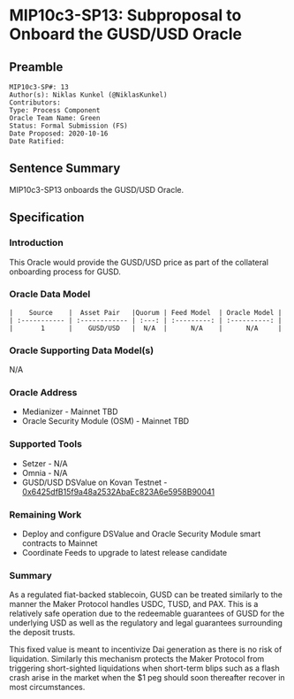 # MIP10c3-SP13: Subproposal to Onboard the GUSD/USD Oracle

## Preamble
```
MIP10c3-SP#: 13
Author(s): Niklas Kunkel (@NiklasKunkel)
Contributors:
Type: Process Component
Oracle Team Name: Green
Status: Formal Submission (FS)
Date Proposed: 2020-10-16
Date Ratified:
```

## Sentence Summary
MIP10c3-SP13 onboards the GUSD/USD Oracle.

## Specification

### Introduction

This Oracle would provide the GUSD/USD price as part of the collateral onboarding process for GUSD.

### Oracle Data Model 

    |    Source    |  Asset Pair   |Quorum | Feed Model  | Oracle Model |
    | :----------- | :------------ | :---: | :---------: | :----------: |
    |       1      |    GUSD/USD   |  N/A  |      N/A    |      N/A     |


### Oracle Supporting Data Model(s)

N/A

### Oracle Address
- Medianizer - Mainnet TBD
- Oracle Security Module (OSM) - Mainnet TBD
    
### Supported Tools
- Setzer - N/A
- Omnia - N/A
- GUSD/USD DSValue on Kovan Testnet - [0x6425dfB15f9a48a2532AbaEc823A6e5958B90041](https://kovan.etherscan.io/address/0x6425dfB15f9a48a2532AbaEc823A6e5958B90041)

### Remaining Work

- Deploy and configure DSValue and Oracle Security Module smart contracts to Mainnet
- Coordinate Feeds to upgrade to latest release candidate

### Summary

As a regulated fiat-backed stablecoin, GUSD can be treated similarly to the manner the Maker Protocol handles USDC, TUSD, and PAX. This is a relatively safe operation due to the redeemable guarantees of GUSD for the underlying USD as well as the regulatory and legal guarantees surrounding the deposit trusts.

This fixed value is meant to incentivize Dai generation as there is no risk of liquidation. Similarly this mechanism protects the Maker Protocol from triggering short-sighted liquidations when short-term blips such as a flash crash arise in the market when the $1 peg should soon thereafter recover in most circumstances.
